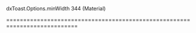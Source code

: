 <!--id-->dxToast.Options.minWidth<!--/id-->
<!--merge--><!--/merge-->
<!--default-->344 (Material)<!--/default-->
===========================================================================
